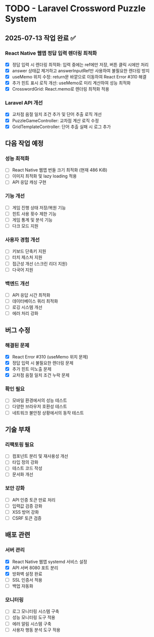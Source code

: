 # TODO - Laravel Crossword Puzzle System

## 2025-07-13 작업 완료 ✅

### React Native 웹앱 정답 입력 렌더링 최적화
- [x] 정답 입력 시 렌더링 최적화: 입력 중에는 ref에만 저장, 버튼 클릭 시에만 처리
- [x] answer 상태값 제거하고 answerInputRef만 사용하여 불필요한 렌더링 방지
- [x] useMemo 위치 수정: return문 바깥으로 이동하여 React Error #310 해결
- [x] 추가 힌트 표시 로직 개선: useMemo로 미리 계산하여 성능 최적화
- [x] CrosswordGrid: React.memo로 렌더링 최적화 적용

### Laravel API 개선
- [x] 교차점 음절 일치 조건 추가 및 단어 추출 로직 개선
- [x] PuzzleGameController: 교차점 계산 로직 수정
- [x] GridTemplateController: 단어 추출 실패 시 로그 추가

## 다음 작업 예정

### 성능 최적화
- [ ] React Native 웹앱 번들 크기 최적화 (현재 486 KiB)
- [ ] 이미지 최적화 및 lazy loading 적용
- [ ] API 응답 캐싱 구현

### 기능 개선
- [ ] 게임 진행 상태 저장/복원 기능
- [ ] 힌트 사용 횟수 제한 기능
- [ ] 게임 통계 및 분석 기능
- [ ] 다크 모드 지원

### 사용자 경험 개선
- [ ] 키보드 단축키 지원
- [ ] 터치 제스처 지원
- [ ] 접근성 개선 (스크린 리더 지원)
- [ ] 다국어 지원

### 백엔드 개선
- [ ] API 응답 시간 최적화
- [ ] 데이터베이스 쿼리 최적화
- [ ] 로깅 시스템 개선
- [ ] 에러 처리 강화

## 버그 수정

### 해결된 문제
- [x] React Error #310 (useMemo 위치 문제)
- [x] 정답 입력 시 불필요한 렌더링 문제
- [x] 추가 힌트 미노출 문제
- [x] 교차점 음절 일치 조건 누락 문제

### 확인 필요
- [ ] 모바일 환경에서의 성능 테스트
- [ ] 다양한 브라우저 호환성 테스트
- [ ] 네트워크 불안정 상황에서의 동작 테스트

## 기술 부채

### 리팩토링 필요
- [ ] 컴포넌트 분리 및 재사용성 개선
- [ ] 타입 정의 강화
- [ ] 테스트 코드 작성
- [ ] 문서화 개선

### 보안 강화
- [ ] API 인증 토큰 만료 처리
- [ ] 입력값 검증 강화
- [ ] XSS 방어 강화
- [ ] CSRF 토큰 검증

## 배포 관련

### 서버 관리
- [x] React Native 웹앱 systemd 서비스 설정
- [x] API 서버 8080 포트 분리
- [x] 방화벽 설정 완료
- [ ] SSL 인증서 적용
- [ ] 백업 자동화

### 모니터링
- [ ] 로그 모니터링 시스템 구축
- [ ] 성능 모니터링 도구 적용
- [ ] 에러 알림 시스템 구축
- [ ] 사용자 행동 분석 도구 적용 